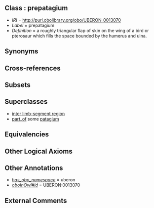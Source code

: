 
## Class : prepatagium

 * *IRI* = http://purl.obolibrary.org/obo/UBERON_0013070
 * *Label* = prepatagium
 * *Definition* = a roughly triangular flap of skin on the wing of a bird or pterosaur which fills the space bounded by the humerus and ulna.

## Synonyms


## Cross-references


## Subsets


## Superclasses

 * [inter limb-segment region](../../UBERON/58/UBERON_0010858.md)
 * [part_of](../../BFO/50/BFO_0000050.md) some [patagium](../../UBERON/56/UBERON_0010856.md)

## Equivalencies


## Other Logical Axioms


## Other Annotations

 * *[has_obo_namespace](../../ce/oboInOwl#hasOBONamespace.md)* = uberon
 * *[oboInOwl#id](../../id/oboInOwl#id.md)* = UBERON:0013070

## External Comments

